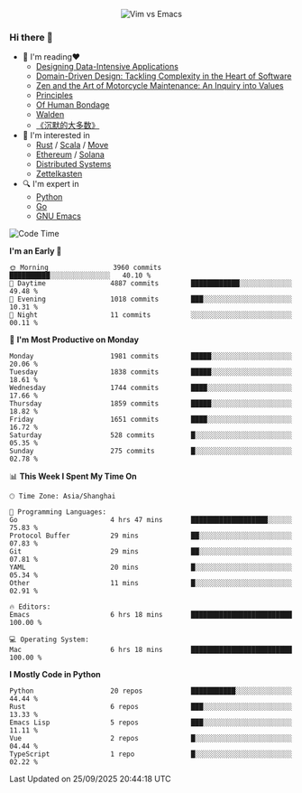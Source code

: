 <p align="center">
    <img src="https://gist.githubusercontent.com/coldnight/e696baffb094e71c96cb302118878eae/raw/40ea5053a6f66cc65f90f437e4173497da225958/banner.gif" alt="Vim vs Emacs" />
</p>

### Hi there 👋

- 📖 I'm reading❤️
    + [Designing Data-Intensive Applications](https://www.oreilly.com/library/view/designing-data-intensive-applications/9781491903063/)
    + [Domain-Driven Design: Tackling Complexity in the Heart of Software](https://www.dddcommunity.org/book/evans_2003/)
    + [Zen and the Art of Motorcycle Maintenance: An Inquiry into Values](https://en.wikipedia.org/wiki/Zen_and_the_Art_of_Motorcycle_Maintenance)
    + [Principles](https://www.principles.com/)
    + [Of Human Bondage](https://en.wikipedia.org/wiki/Of_Human_Bondage)
    + [Walden](https://en.wikipedia.org/wiki/Walden)
    + [《沉默的大多数》](https://en.wikipedia.org/wiki/Silent_majority)
- 🌱 I'm interested in
    + [Rust](https://www.rust-lang.org/) / [Scala](https://www.scala-lang.org/) / [Move](https://github.com/move-language/move/)
    + [Ethereum](https://ethereum.org/en/) / [Solana](https://solana.com/)
	+ [Distributed Systems](https://www.linuxzen.com/notes/topics/20200320174417_%E5%88%86%E5%B8%83%E5%BC%8F/)
	+ [Zettelkasten](https://www.linuxzen.com/notes/notes/20220120080920-slip_box/)
- 🔍 I'm expert in
    + [Python](https://www.python.org/)
    + [Go](https://go.dev/)
    + [GNU Emacs](https://www.gnu.org/software/emacs/)

<!--START_SECTION:waka-->
![Code Time](http://img.shields.io/badge/Code%20Time-3%2C449%20hrs%2034%20mins-blue)

**I'm an Early 🐤** 

```text
🌞 Morning                3960 commits        ██████████░░░░░░░░░░░░░░░   40.10 % 
🌆 Daytime                4887 commits        ████████████░░░░░░░░░░░░░   49.48 % 
🌃 Evening                1018 commits        ███░░░░░░░░░░░░░░░░░░░░░░   10.31 % 
🌙 Night                  11 commits          ░░░░░░░░░░░░░░░░░░░░░░░░░   00.11 % 
```
📅 **I'm Most Productive on Monday** 

```text
Monday                   1981 commits        █████░░░░░░░░░░░░░░░░░░░░   20.06 % 
Tuesday                  1838 commits        █████░░░░░░░░░░░░░░░░░░░░   18.61 % 
Wednesday                1744 commits        ████░░░░░░░░░░░░░░░░░░░░░   17.66 % 
Thursday                 1859 commits        █████░░░░░░░░░░░░░░░░░░░░   18.82 % 
Friday                   1651 commits        ████░░░░░░░░░░░░░░░░░░░░░   16.72 % 
Saturday                 528 commits         █░░░░░░░░░░░░░░░░░░░░░░░░   05.35 % 
Sunday                   275 commits         █░░░░░░░░░░░░░░░░░░░░░░░░   02.78 % 
```


📊 **This Week I Spent My Time On** 

```text
🕑︎ Time Zone: Asia/Shanghai

💬 Programming Languages: 
Go                       4 hrs 47 mins       ███████████████████░░░░░░   75.83 % 
Protocol Buffer          29 mins             ██░░░░░░░░░░░░░░░░░░░░░░░   07.83 % 
Git                      29 mins             ██░░░░░░░░░░░░░░░░░░░░░░░   07.81 % 
YAML                     20 mins             █░░░░░░░░░░░░░░░░░░░░░░░░   05.34 % 
Other                    11 mins             █░░░░░░░░░░░░░░░░░░░░░░░░   02.91 % 

🔥 Editors: 
Emacs                    6 hrs 18 mins       █████████████████████████   100.00 % 

💻 Operating System: 
Mac                      6 hrs 18 mins       █████████████████████████   100.00 % 
```

**I Mostly Code in Python** 

```text
Python                   20 repos            ███████████░░░░░░░░░░░░░░   44.44 % 
Rust                     6 repos             ███░░░░░░░░░░░░░░░░░░░░░░   13.33 % 
Emacs Lisp               5 repos             ███░░░░░░░░░░░░░░░░░░░░░░   11.11 % 
Vue                      2 repos             █░░░░░░░░░░░░░░░░░░░░░░░░   04.44 % 
TypeScript               1 repo              █░░░░░░░░░░░░░░░░░░░░░░░░   02.22 % 
```




 Last Updated on 25/09/2025 20:44:18 UTC
<!--END_SECTION:waka-->
